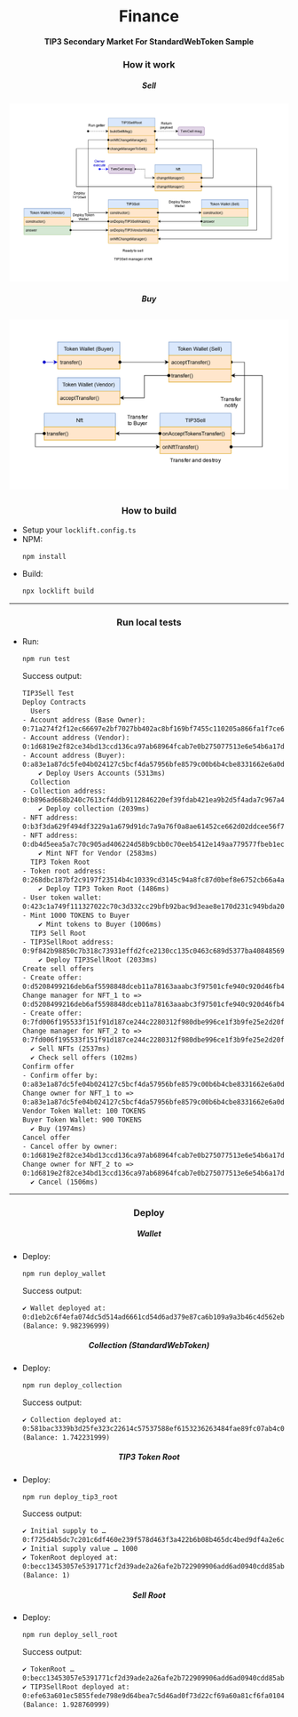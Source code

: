 # <center>Finance</center>
#### <center>TIP3 Secondary Market For StandardWebToken Sample</center>


### <center>How it work</center>
##### <center>Sell</center>
![](docs/img/sell_pipeline.png)
##### <center>Buy</center>
![](docs/img/buy_pipeline.png)
---
### <center>How to build</center>
* Setup your `locklift.config.ts`
* NPM:
    ```bash
    npm install
    ```
* Build:
    ```bash
    npx locklift build
    ```
---
### <center>Run local tests</center>
* Run:
    ```bash
    npm run test
    ```
    Success output:
    ```text
    TIP3Sell Test
    Deploy Contracts
      Users
    - Account address (Base Owner): 0:71a274f2f12ec66697e2bf7027bb402ac8bf169bf7455c110205a866fa1f7ce6
    - Account address (Vendor): 0:1d6819e2f82ce34bd13ccd136ca97ab68964fcab7e0b275077513e6e54b6a17d
    - Account address (Buyer): 0:a83e1a87dc5fe04b024127c5bcf4da57956bfe8579c00b6b4cbe8331662e6a0d
        ✔ Deploy Users Accounts (5313ms)
      Collection
    - Collection address: 0:b896ad668b240c7613cf4ddb9112846220ef39fdab421ea9b2d5f4ada7c967a4
        ✔ Deploy collection (2039ms)
    - NFT address: 0:b3f3da629f494df3229a1a679d91dc7a9a76f0a8ae61452ce662d02ddcee56f7
    - NFT address: 0:db4d5eea5a7c70c905ad406224d58b9cbb0c70eeb5412e149aa779577fbeb1ec
        ✔ Mint NFT for Vendor (2583ms)
      TIP3 Token Root
    - Token root address: 0:268dbc187bf2c9197f23514b4c10339cd3145c94a8fc87d0bef8e6752cb66a4a
        ✔ Deploy TIP3 Token Root (1486ms)
    - User token wallet: 0:423c1a749f111327022c70c3d332cc29bfb92bac9d3eae8e170d231c949bda20
    - Mint 1000 TOKENS to Buyer
        ✔ Mint tokens to Buyer (1006ms)
      TIP3 Sell Root
    - TIP3SellRoot address: 0:9f842b98850c7b318c73931effd2fce2130cc135c0463c689d5377ba40848569
        ✔ Deploy TIP3SellRoot (2033ms)
    Create sell offers
    - Create offer: 0:d5208499216deb6af5598848dceb11a78163aaabc3f97501cfe940c920d46fb4
    Change manager for NFT_1 to => 0:d5208499216deb6af5598848dceb11a78163aaabc3f97501cfe940c920d46fb4
    - Create offer: 0:7fd006f195533f151f91d187ce244c2280312f980dbe996ce1f3b9fe25e2d20f
    Change manager for NFT_2 to => 0:7fd006f195533f151f91d187ce244c2280312f980dbe996ce1f3b9fe25e2d20f
      ✔ Sell NFTs (2537ms)
      ✔ Check sell offers (102ms)
    Confirm offer
    - Confirm offer by: 0:a83e1a87dc5fe04b024127c5bcf4da57956bfe8579c00b6b4cbe8331662e6a0d
    Change owner for NFT_1 to => 0:a83e1a87dc5fe04b024127c5bcf4da57956bfe8579c00b6b4cbe8331662e6a0d
    Vendor Token Wallet: 100 TOKENS
    Buyer Token Wallet: 900 TOKENS
      ✔ Buy (1974ms)
    Cancel offer
    - Cancel offer by owner: 0:1d6819e2f82ce34bd13ccd136ca97ab68964fcab7e0b275077513e6e54b6a17d
    Change owner for NFT_2 to => 0:1d6819e2f82ce34bd13ccd136ca97ab68964fcab7e0b275077513e6e54b6a17d
      ✔ Cancel (1506ms)
    ```
---
### <center>Deploy</center>

##### <center>Wallet</center>
* Deploy:
    ```bash
    npm run deploy_wallet
    ```
    Success output:
    ```text
    ✔ Wallet deployed at: 0:d1eb2c6f4efa074dc5d514ad6661cd54d6ad379e87ca6b109a9a3b46c4d562eb (Balance: 9.982396999)
    ```

##### <center>Collection (StandardWebToken)</center>
* Deploy:
    ```bash
    npm run deploy_collection
    ```
    Success output:
    ```text
    ✔ Collection deployed at: 0:581bac3339b3d25fe323c22614c57537588ef6153236263484fae89fc07ab4c0 (Balance: 1.742231999)
    ```

##### <center>TIP3 Token Root</center>
* Deploy:
    ```bash
    npm run deploy_tip3_root
    ```
    Success output:
    ```text
    ✔ Initial supply to … 0:f725d4b5dc7c201c6df460e239f578d463f3a422b6b08b465dc4bed9df4a2e6c
    ✔ Initial supply value … 1000
    ✔ TokenRoot deployed at: 0:becc13453057e5391771cf2d39ade2a26afe2b722909906add6ad0940cdd85ab (Balance: 1)
    ```

##### <center>Sell Root</center>
* Deploy:
    ```bash
    npm run deploy_sell_root
    ```
    Success output:
    ```text
    ✔ TokenRoot … 0:becc13453057e5391771cf2d39ade2a26afe2b722909906add6ad0940cdd85ab
    ✔ TIP3SellRoot deployed at: 0:efe63a601ec5855fede798e9d64bea7c5d46ad0f73d22cf69a60a81cf6fa0104 (Balance: 1.928760999)
    ```
